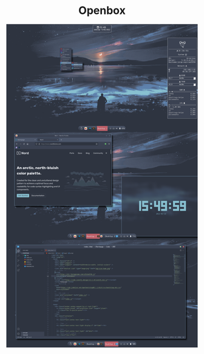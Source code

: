  <h1 align="center"> 
  Openbox 
</h1>

![openbox](https://raw.githubusercontent.com/Jorgedeveloopzz/dotfiles/master/Screenshots/openbox.png)

